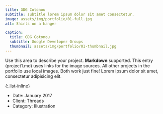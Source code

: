 ```yaml
---
title: GDG Cotonou
subtitle: subtitle lorem ipsum dolor sit amet consectetur.
image: assets/img/portfolio/01-full.jpg
alt: Shirts on a hanger

caption:
  title: GDG Cotonou
  subtitle: Google Developer Groups
  thumbnail: assets/img/portfolio/01-thumbnail.jpg
---
```

Use this area to describe your project. **Markdown** supported. This entry (project1.md) uses links for the image sources. All other projects in the portfolio use local images. Both work just fine! Lorem ipsum dolor sit amet, consectetur adipisicing elit. 

{:.list-inline}
- Date: January 2017
- Client: Threads
- Category: Illustration
